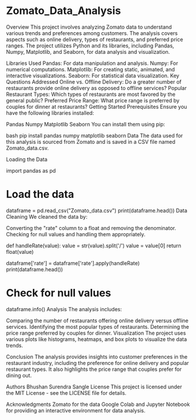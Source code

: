 # Zomato_Data_Analysis

Overview
This project involves analyzing Zomato data to understand various trends and preferences among customers. The analysis covers aspects such as online delivery, types of restaurants, and preferred price ranges. The project utilizes Python and its libraries, including Pandas, Numpy, Matplotlib, and Seaborn, for data analysis and visualization.

Libraries Used
Pandas: For data manipulation and analysis.
Numpy: For numerical computations.
Matplotlib: For creating static, animated, and interactive visualizations.
Seaborn: For statistical data visualization.
Key Questions Addressed
Online vs. Offline Delivery: Do a greater number of restaurants provide online delivery as opposed to offline services?
Popular Restaurant Types: Which types of restaurants are most favored by the general public?
Preferred Price Range: What price range is preferred by couples for dinner at restaurants?
Getting Started
Prerequisites
Ensure you have the following libraries installed:

Pandas
Numpy
Matplotlib
Seaborn
You can install them using pip:

bash
pip install pandas numpy matplotlib seaborn
Data
The data used for this analysis is sourced from Zomato and is saved in a CSV file named Zomato_data.csv.

Loading the Data

import pandas as pd

# Load the data
dataframe = pd.read_csv("Zomato_data.csv")
print(dataframe.head())
Data Cleaning
We cleaned the data by:

Converting the "rate" column to a float and removing the denominator.
Checking for null values and handling them appropriately.

def handleRate(value):
    value = str(value).split('/')
    value = value[0]
    return float(value)
 
dataframe['rate'] = dataframe['rate'].apply(handleRate)
print(dataframe.head())

# Check for null values
dataframe.info()
Analysis
The analysis includes:

Comparing the number of restaurants offering online delivery versus offline services.
Identifying the most popular types of restaurants.
Determining the price range preferred by couples for dinner.
Visualization
The project uses various plots like histograms, heatmaps, and box plots to visualize the data trends.

Conclusion
The analysis provides insights into customer preferences in the restaurant industry, including the preference for online delivery and popular restaurant types. It also highlights the price range that couples prefer for dining out.

Authors
Bhushan Surendra Sangle
License
This project is licensed under the MIT License - see the LICENSE file for details.

Acknowledgments
Zomato for the data
Google Colab and Jupyter Notebook for providing an interactive environment for data analysis.

